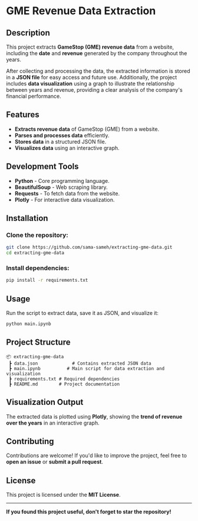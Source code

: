  # GME Revenue Data Extraction

## Description
This project extracts **GameStop (GME) revenue data** from a website, including the **date** and **revenue** generated by the company throughout the years.  

After collecting and processing the data, the extracted information is stored in a **JSON file** for easy access and future use. Additionally, the project includes **data visualization** using a graph to illustrate the relationship between years and revenue, providing a clear analysis of the company's financial performance.

## Features
- **Extracts revenue data** of GameStop (GME) from a website.
- **Parses and processes data** efficiently.
- **Stores data** in a structured JSON file.
- **Visualizes data** using an interactive graph.

## Development Tools
- **Python** - Core programming language.  
- **BeautifulSoup** - Web scraping library.  
- **Requests** - To fetch data from the website.  
- **Plotly** - For interactive data visualization.  

## Installation
### Clone the repository:
```sh
git clone https://github.com/sama-sameh/extracting-gme-data.git
cd extracting-gme-data
```
### Install dependencies:
```sh
pip install -r requirements.txt
```

## Usage
Run the script to extract data, save it as JSON, and visualize it:
```sh
python main.ipynb
```

## Project Structure
```
📦 extracting-gme-data
 ┣ data.json             # Contains extracted JSON data
 ┣ main.ipynb          # Main script for data extraction and visualization
 ┣ requirements.txt # Required dependencies
 ┣ README.md        # Project documentation
```

## Visualization Output
The extracted data is plotted using **Plotly**, showing the **trend of revenue over the years** in an interactive graph.

## Contributing
Contributions are welcome! If you'd like to improve the project, feel free to **open an issue** or **submit a pull request**.

## License
This project is licensed under the **MIT License**.

---

**If you found this project useful, don't forget to star the repository!**

